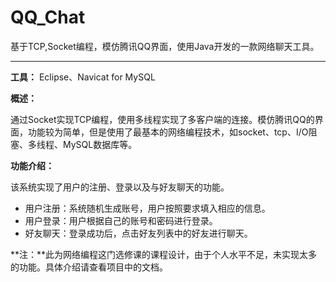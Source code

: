 # QQ_Chat
基于TCP,Socket编程，模仿腾讯QQ界面，使用Java开发的一款网络聊天工具。

----------
**工具：**
Eclipse、Navicat for MySQL

**概述：**

通过Socket实现TCP编程，使用多线程实现了多客户端的连接。模仿腾讯QQ的界面，功能较为简单，但是使用了最基本的网络编程技术，如socket、tcp、I/O阻塞、多线程、MySQL数据库等。

**功能介绍：**

该系统实现了用户的注册、登录以及与好友聊天的功能。

 - 用户注册：系统随机生成账号，用户按照要求填入相应的信息。
 - 用户登录：用户根据自己的账号和密码进行登录。
 - 好友聊天：登录成功后，点击好友列表中的好友进行聊天。
 
 
**注：**此为网络编程这门选修课的课程设计，由于个人水平不足，未实现太多的功能。具体介绍请查看项目中的文档。
